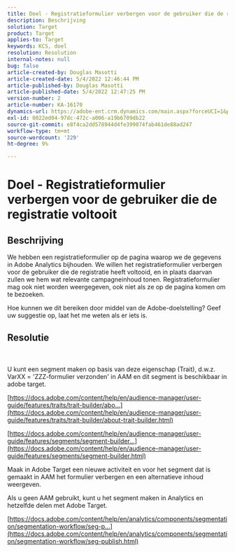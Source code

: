 ```yaml
---
title: Doel - Registratieformulier verbergen voor de gebruiker die de registratie voltooit
description: Beschrijving
solution: Target
product: Target
applies-to: Target
keywords: KCS, doel
resolution: Resolution
internal-notes: null
bug: false
article-created-by: Douglas Masotti
article-created-date: 5/4/2022 12:46:44 PM
article-published-by: Douglas Masotti
article-published-date: 5/4/2022 12:47:25 PM
version-number: 2
article-number: KA-16170
dynamics-url: https://adobe-ent.crm.dynamics.com/main.aspx?forceUCI=1&pagetype=entityrecord&etn=knowledgearticle&id=6049f73b-a8cb-ec11-a7b6-6045bd00d7cd
exl-id: 0022ed04-97dc-472c-a006-a19b6709db22
source-git-commit: e8f4ca2dd578944d4fe399074fab461de88ad247
workflow-type: tm+mt
source-wordcount: '229'
ht-degree: 9%

---
```


# Doel - Registratieformulier verbergen voor de gebruiker die de registratie voltooit

## Beschrijving


We hebben een registratieformulier op de pagina waarop we de gegevens in Adobe Analytics bijhouden. We willen het registratieformulier verbergen voor de gebruiker die de registratie heeft voltooid, en in plaats daarvan zullen we hem wat relevante campagneinhoud tonen. Registratieformulier mag ook niet worden weergegeven, ook niet als ze op de pagina komen om te bezoeken.

Hoe kunnen we dit bereiken door middel van de Adobe-doelstelling? Geef uw suggestie op, laat het me weten als er iets is.


## Resolutie

 <br><br>
U kunt een segment maken op basis van deze eigenschap (Trait), d.w.z. VarXX = &#39;ZZZ-formulier verzonden&#39; in AAM en dit segment is beschikbaar in adobe target.

[https://docs.adobe.com/content/help/en/audience-manager/user-guide/features/traits/trait-builder/abo...](https://docs.adobe.com/content/help/en/audience-manager/user-guide/features/traits/trait-builder/about-trait-builder.html)

[https://docs.adobe.com/content/help/en/audience-manager/user-guide/features/segments/segment-builder...](https://docs.adobe.com/content/help/en/audience-manager/user-guide/features/segments/segment-builder.html)

Maak in Adobe Target een nieuwe activiteit en voor het segment dat is gemaakt in AAM het formulier verbergen en een alternatieve inhoud weergeven.



Als u geen AAM gebruikt, kunt u het segment maken in Analytics en hetzelfde delen met Adobe Target.

[https://docs.adobe.com/content/help/en/analytics/components/segmentation/segmentation-workflow/seg-p...](https://docs.adobe.com/content/help/en/analytics/components/segmentation/segmentation-workflow/seg-publish.html)
